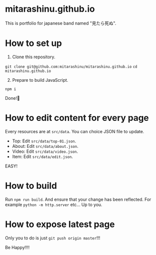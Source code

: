 # mitarashinu.github.io
This is portfolio for japanese band named "見たら死ぬ".

# How to set up
1. Clone this repository.

`git clone git@github.com:mitarashinu/mitarashinu.github.io`
`cd mitarashinu.github.io`

2. Prepare to build JavaScript.

`npm i`

Done!🍣

# How to edit content for every page
Every resources are at `src/data`. You can choice JSON file to update. 

- Top: Edit `src/data/top-01.json`.
- About: Edit `src/data/about.json`.
- Video: Edit `src/data/video.json`.
- Item: Edit `src/data/edit.json`.

EASY!

# How to build
Run `npm run build`. 
And ensure that your change has been reflected.
For example `python -m http.server` etc... Up to you.

# How to expose latest page
Only you to do is just `git push origin master`!!!

Be Happy!!!!
